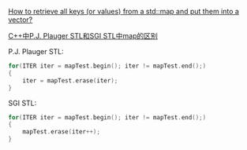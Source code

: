 [How to retrieve all keys (or values) from a std::map and put them into a vector?](https://stackoverflow.com/questions/110157/how-to-retrieve-all-keys-or-values-from-a-stdmap-and-put-them-into-a-vector)

[C++中P.J. Plauger STL和SGI STL中map的区别](https://blog.csdn.net/donhao/article/details/6636098)

P.J. Plauger STL:
```cpp
for(ITER iter = mapTest.begin(); iter != mapTest.end();) 
{ 
    iter = mapTest.erase(iter); 
}
```

SGI STL:
```cpp
for(ITER iter = mapTest.begin(); iter != mapTest.end();) 
{ 
    mapTest.erase(iter++); 
}
```
